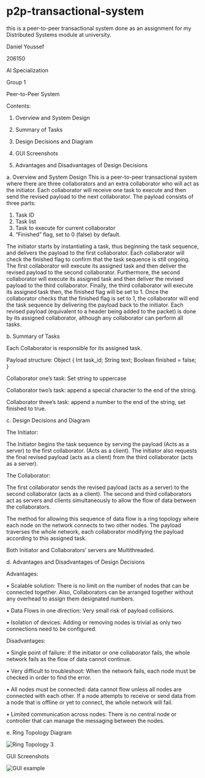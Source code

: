 # p2p-transactional-system
this is a peer-to-peer transactional system done as an assignment for my Distributed Systems module at university.

Daniel Youssef

206150

AI Specialization

Group 1

Peer-to-Peer System

Contents:

1.	Overview and System Design

2.	Summary of Tasks



3.	Design Decisions and Diagram


4.	GUI Screenshots



5.	Advantages and Disadvantages of Design Decisions












a. 	Overview and System Design
This is a peer-to-peer transactional system where there are three collaborators and an extra collaborator who will act as the initiator. Each collaborator will receive one task to execute and then send the revised payload to the next collaborator. The payload consists of three parts:


1.	Task ID
2.	Task list
3.	Task to execute for current collaborator
4.	“Finished” flag, set to 0 (false) by default.


The initiator starts by instantiating a task, thus beginning the task sequence, and delivers the payload to the first collaborator. Each collaborator will check the finished flag to confirm that the task sequence is still ongoing. The first collaborator will execute its assigned task and then deliver the revised payload to the second collaborator. Furthermore, the second collaborator will execute its assigned task and then deliver the revised payload to the third collaborator. Finally, the third collaborator will execute its assigned task then, the finished flag will be set to 1. Once the collaborator checks that the finished flag is set to 1, the collaborator will end the task sequence by delivering the payload back to the initiator. Each revised payload (equivalent to a header being added to the packet) is done by its assigned collaborator, although any collaborator can perform all tasks.


b.	Summary of Tasks


Each Collaborator is responsible for its assigned task.

Payload structure: Object {
Int task_id;
String text;
Boolean finished = false;
}

Collaborator one’s task: Set string to uppercase

Collaborator two’s task: append a special character to the end of the string.

Collaborator three’s task: append a number to the end of the string, set finished to true.



c.	Design Decisions and Diagram


The Initiator:

The Initiator begins the task sequence by serving the payload (Acts as a server) to the first collaborator. (Acts as a client). The initiator also requests the final revised payload (acts as a client) from the third collaborator (acts as a server).



The Collaborator: 

The first collaborator sends the revised payload (acts as a server) to the second collaborator (acts as a client). The second and third collaborators act as servers and clients simultaneously to allow the flow of data between the collaborators.

The method for allowing this sequence of data flow is a ring topology where each node on the network connects to two other nodes. The payload traverses the whole network, each collaborator modifying the payload according to this assigned task.

Both Initiator and Collaborators’ servers are Multithreaded.


d.	Advantages and Disadvantages of Design Decisions


Advantages:

•	Scalable solution: There is no limit on the number of nodes that can be connected together. Also, Collaborators can be arranged together without any overhead to assign them designated numbers.

•	Data Flows in one direction: Very small risk of payload collisions.

•	Isolation of devices: Adding or removing nodes is trivial as only two connections need to be configured.


Disadvantages:

•	Single point of failure: if the initiator or one collaborator fails, the whole network fails as the flow of data cannot continue.

•	Very difficult to troubleshoot: When the network fails, each node must be checked in order to find the error.

•	All nodes must be connected: data cannot flow unless all nodes are connected with each other. If a node attempts to receive or send data from a node that is offline or yet to connect, the whole network will fail.

•	Limited communication across nodes: There is no central node or controller that can manage the messaging between the nodes.





e. Ring Topology Diagram

![Ring Topology 3](https://user-images.githubusercontent.com/90353446/160250215-2a511f94-bf6c-4c06-bbe5-011aaacde00e.png)


GUI Screenshots

![GUI example](https://user-images.githubusercontent.com/90353446/160250213-9e11f7cc-7676-46c2-8c95-75d099305c51.png)


